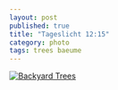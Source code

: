 ```yaml
---
layout: post
published: true
title: "Tageslicht 12:15"
category: photo
tags: trees baeume
---
```


[![Backyard Trees](http://38.media.tumblr.com/0bc9378b07963faf5f21f701f4dd3cac/tumblr_nd3v7986KN1rive1ro1_500.jpg)](http://dr3wh0.tumblr.com/post/99456637394/tageslicht-12-15 "View on Tumblr")